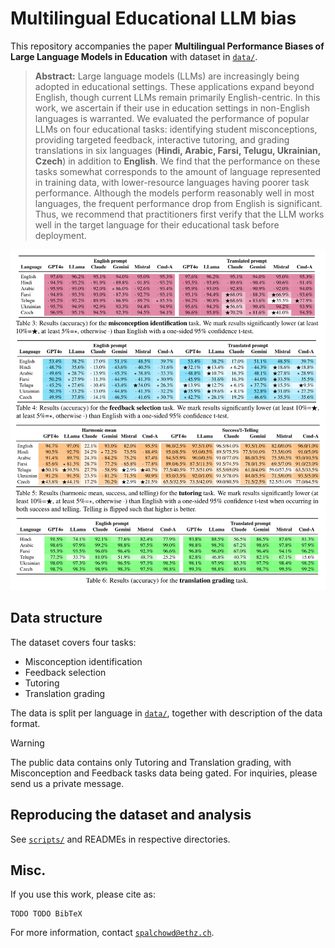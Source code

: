 # Multilingual Educational LLM bias

This repository accompanies the paper **Multilingual Performance Biases of Large Language Models in Education** with dataset in [`data/`](data/).

> **Abstract:**
> Large language models (LLMs) are increasingly being adopted in educational settings.
These applications expand beyond English, though current LLMs remain primarily English-centric.
In this work, we ascertain if their use in education settings in non-English languages is warranted. We evaluated the performance of popular LLMs on four educational tasks: identifying student misconceptions, providing targeted feedback, interactive tutoring, and grading translations in six languages (**Hindi, Arabic, Farsi, Telugu, Ukrainian, Czech**) in addition to **English**.
We find that the performance on these tasks somewhat corresponds to the amount of language represented in training data, with lower-resource languages having poorer task performance.
Although the models perform reasonably well in most languages, the frequent performance drop from English is significant.
Thus, we recommend that practitioners first verify that the LLM works well in the target language for their educational task before deployment.

<img src="meta/results_main.svg" width="900em">

## Data structure

The dataset covers four tasks:
- Misconception identification
- Feedback selection
- Tutoring
- Translation grading

The data is split per language in [`data/`](data/), together with description of the data format.

> [!WARNING]  
> The public data contains only Tutoring and Translation grading, with Misconception and Feedback tasks data being gated.
> For inquiries, please send us a private message.

## Reproducing the dataset and analysis

See [`scripts/`](scripts/) and READMEs in respective directories.

## Misc.

If you use this work, please cite as:

```
TODO TODO BibTeX
```

For more information, contact [`spalchowd@ethz.ch`](mailto:spalchowd@ethz.ch).
